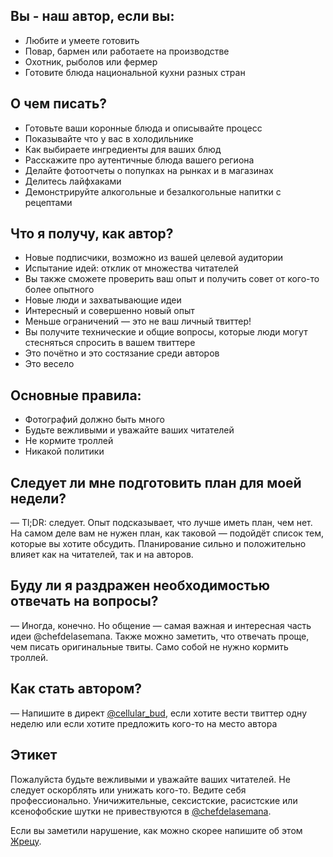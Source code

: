## Вы - наш автор, если вы:

* Любите и умеете готовить
* Повар, бармен или работаете на производстве
* Охотник, рыболов или фермер
* Готовите блюда национальной кухни разных стран

## О чем писать?

* Готовьте ваши коронные блюда и описывайте процесс
* Показывайте что у вас в холодильнике
* Как выбираете ингредиенты для ваших блюд
* Расскажите про аутентичные блюда вашего региона
* Делайте фотоотчеты о попупках на рынках и в магазинах
* Делитесь лайфхаками
* Демонстрируйте алкогольные и безалкогольные напитки с рецептами

## Что я получу, как автор?

* Новые подписчики, возможно из вашей целевой аудитории
* Испытание идей: отклик от множества читателей
* Вы также сможете проверить ваш опыт и получить совет от кого-то более опытного
* Новые люди и захватывающие идеи
* Интересный и совершенно новый опыт
* Меньше ограничений — это не ваш личный твиттер!
* Вы получите технические и общие вопросы, которые люди могут стесняться
  спросить в вашем твиттере
* Это почётно и это состязание среди авторов
* Это весело

## Основные правила:

* Фотографий должно быть много
* Будьте вежливыми и уважайте ваших читателей
* Не кормите троллей
* Никакой политики

## Следует ли мне подготовить план для моей недели?

— Tl;DR: следует. Опыт подсказывает, что лучше иметь план, чем нет.
На самом деле вам не нужен план, как таковой — подойдёт список тем,
которые вы хотите обсудить. Планирование сильно и положительно влияет
как на читателей, так и на авторов.

## Буду ли я раздражен необходимостью отвечать на вопросы?

— Иногда, конечно. Но общение — самая важная и интересная часть идеи @chefdelasemana.
Также можно заметить, что отвечать проще, чем писать оригинальные твиты.
Само собой не нужно кормить троллей.

## Как стать автором?

— Напишите в директ [@cellular_bud][dial], если хотите вести твиттер одну неделю или
если хотите предложить кого-то на место автора

## Этикет

Пожалуйста будьте вежливыми и уважайте ваших читателей. Не следует оскорблять
или унижать кого-то. Ведите себя профессионально. Уничижительные, сексистские,
расистские или ксенофобские шутки не привествуются в [@chefdelasemana][jsh].

Если вы заметили нарушение, как можно скорее напишите об этом [Жрецу][dial].

[dial]: https://twitter.com/cellular_bud
[jsh]: https://twitter.com/chefdelasemana
[proposal]: mailto:unno@abroadunderhood.ru?subject=Author’s%20proposal%20for%20@abroadunderhood
[coc-violations]: mailto:unno@abroadunderhood.ru?subject=CoC%20violations%20in%20@abroadunderhood
